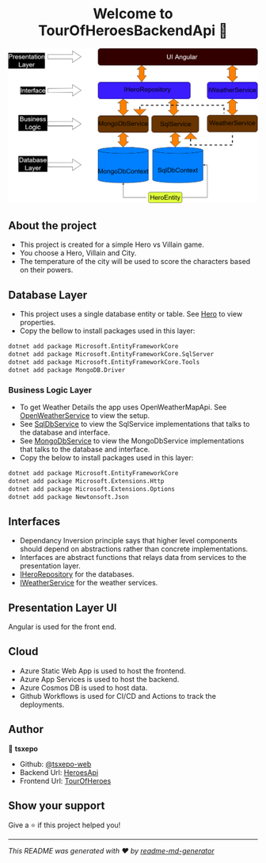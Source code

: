<h1 align="center">Welcome to TourOfHeroesBackendApi 👋</h1>
<p>
</p>

![TourOfHeroes-Architecture](https://github.com/tsxepo-web/TourOfHeroesBackendApi/blob/master/TourOfHeroesArch.drawio.png)

## About the project

- This project is created for a simple Hero vs Villain game.
- You choose a Hero, Villain and City.
- The temperature of the city will be used to score the characters based on their powers.

## Database Layer

- This project uses a single database entity or table. See [Hero](https://github.com/tsxepo-web/TourOfHeroesBackendApi/blob/master/HeroesDB/Entity/Hero.cs) to view properties.
- Copy the bellow to install packages used in this layer:

```
dotnet add package Microsoft.EntityFrameworkCore
dotnet add package Microsoft.EntityFrameworkCore.SqlServer
dotnet add package Microsoft.EntityFrameworkCore.Tools
dotnet add package MongoDB.Driver
```

### Business Logic Layer

- To get Weather Details the app uses OpenWeatherMapApi. See [OpenWeatherService](https://github.com/tsxepo-web/TourOfHeroesBackendApi/blob/master/HeroesWeatherService/OpenWeatherService.cs) to view the setup.
- See [SqlDbService](https://github.com/tsxepo-web/TourOfHeroesBackendApi/blob/master/HeroesDAL/SqlServices/SqlHeroService.cs) to view the SqlService implementations that talks to the database and interface.
- See [MongoDbService](https://github.com/tsxepo-web/TourOfHeroesBackendApi/blob/master/HeroesDAL/MongodbServices/MongoHeroService.cs) to view the MongoDbService implementations that talks to the database and interface.
- Copy the below to install packages used in this layer:

```
dotnet add package Microsoft.EntityFrameworkCore
dotnet add package Microsoft.Extensions.Http
dotnet add package Microsoft.Extensions.Options
dotnet add package Newtonsoft.Json
```

## Interfaces

- Dependancy Inversion principle says that higher level components should depend on abstractions rather than concrete implementations.
- Interfaces are abstract functions that relays data from services to the presentation layer.
- [IHeroRepository](https://github.com/tsxepo-web/TourOfHeroesBackendApi/blob/master/HeroesDAL/Interfaces/IHeroRepository.cs) for the databases.
- [IWeatherService](https://github.com/tsxepo-web/TourOfHeroesBackendApi/blob/master/HeroesWeatherService/Interface/IWeatherService.cs) for the weather services.

## Presentation Layer UI

Angular is used for the front end.

## Cloud

- Azure Static Web App is used to host the frontend.
- Azure App Services is used to host the backend.
- Azure Cosmos DB is used to host data.
- Github Workflows is used for CI/CD and Actions to track the deployments.

## Author

👤 **tsxepo**

- Github: [@tsxepo-web](https://github.com/tsxepo-web)
- Backend Url: [HeroesApi](https://tourofheroesbackendtjabane.azurewebsites.net/api/heroes)
- Frontend Url: [TourOfHeroes](https://salmon-tree-09b222d00.2.azurestaticapps.net/dashboard)

## Show your support

Give a ⭐️ if this project helped you!

---

_This README was generated with ❤️ by [readme-md-generator](https://github.com/kefranabg/readme-md-generator)_
